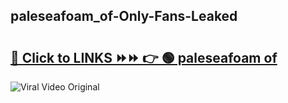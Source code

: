 
 ## paleseafoam_of-Only-Fans-Leaked

# <h2><a href="https://clipsfans.com/paleseafoam_of&ref=git">🔗 Click to LINKS ⏩⏩ 👉 🟢 paleseafoam of </a></h2>

<a href="https://clipsfans.com/paleseafoam_of&ref=git" rel="nofollow" data-target="animated-image.originalLink"><img src="https://i.ibb.co.com/xMMVF88/686577567.gif" alt="Viral Video Original" style="max-width: 100%; display: inline-block;" data-target="animated-image.originalImage"></a>
